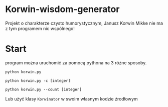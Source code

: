 # Korwin-wisdom-generator

Projekt o charakterze czysto humorystycznym, Janusz Korwin Mikke nie ma z tym programem nic wspólnego!

# Start

program można uruchomić za pomocą pythona na 3 różne sposoby.

```
python korwin.py
```
```
python korwin.py -c [integer]
```
```
python korwin.py --count [integer]
```

Lub użyć klasy `Korwinator` w swoim własnym kodzie źrodłowym
